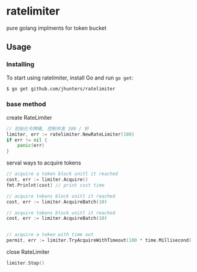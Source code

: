 # ratelimiter
pure golang implments for token bucket



## Usage
### Installing 

To start using ratelimiter, install Go and run `go get`:

```sh
$ go get github.com/jhunters/ratelimiter
```

### base method

create RateLimiter

```go
// 初始化令牌桶, 控制并发 100 / 秒
limiter, err := ratelimiter.NewRateLimiter(100)
if err != nil {
    panic(err)
}

```

serval ways to acquire tokens

```go
// acquire a token block unitl it reached
cost, err := limiter.Acquire()
fmt.Prinlnt(cost) // print cost time

```

```go
// acquire tokens block unitl it reached
cost, err := limiter.AcquireBatch(10)
```

```go
// acquire tokens block unitl it reached
cost, err := limiter.AcquireBatch(10)
```

```go

// acquire a token with time out
permit, err := limiter.TryAcquireWithTimeout(100 * time.Millisecond)

```

close RateLimiter

```go
limiter.Stop()
```